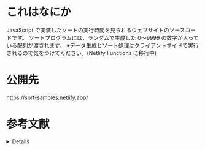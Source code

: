 # これはなにか

JavaScript で実装したソートの実行時間を見られるウェブサイトのソースコードです。
ソートプログラムには、ランダムで生成した 0〜9999 の数字が入っている配列が渡されます。
※データ生成とソート処理はクライアントサイドで実行されるので気をつけてください。(Netlify Functions に移行中)

# 公開先

https://sort-samples.netlify.app/

# 参考文献

<details>
  
**計算量**

1. https://qiita.com/drken/items/872ebc3a2b5caaa4a0d0

**ソート一般**

1. https://qiita.com/drken/items/44c60118ab3703f7727f
2. https://www.youtube.com/watch?v=kPRA0W1kECg

**クイックソート**

1. https://www.youtube.com/watch?v=noNoq2BMSsU

**バブルソート**

1. https://qiita.com/may88seiji/items/a6047fd0fba9d598f103
2. https://ja.wikipedia.org/wiki/%E3%83%90%E3%83%96%E3%83%AB%E3%82%BD%E3%83%BC%E3%83%88

**実行時間計測**

1. https://sbfl.net/blog/2017/12/01/javascript-measure-time/

**乱数生成**

1. https://qiita.com/pure-adachi/items/77fdf665ff6e5ea22128#javascript%E3%81%A7%E3%82%84%E3%81%A3%E3%81%A6%E3%81%BF%E3%82%8B-1

</details>
